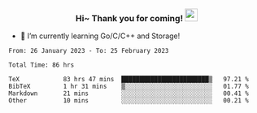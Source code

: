 <h3 align="center">
    Hi~ Thank you for coming!
    <img src="https://media.giphy.com/media/hvRJCLFzcasrR4ia7z/giphy.gif" width="25px">
</h3>

<!--
**pineapple-man/pineapple-man** is a ✨ _special_ ✨ repository because its `README.md` (this file) appears on your GitHub profile.

Here are some ideas to get you started:
- 🔭 I’m currently working on ...
- 🤔 I’m looking for help with ...
- 💬 Ask me about ...
- 📫 How to reach me: ...
- 😄 Pronouns: ...
- ⚡ Fun fact: 
- 👯 I’m looking to collaborate on kubernetes
-->
- 🌱 I’m currently learning Go/C/C++ and Storage!

<!--START_SECTION:waka-->

```text
From: 26 January 2023 - To: 25 February 2023

Total Time: 86 hrs

TeX            83 hrs 47 mins  ████████████████████████▒   97.21 %
BibTeX         1 hr 31 mins    ▒░░░░░░░░░░░░░░░░░░░░░░░░   01.77 %
Markdown       21 mins         ░░░░░░░░░░░░░░░░░░░░░░░░░   00.41 %
Other          10 mins         ░░░░░░░░░░░░░░░░░░░░░░░░░   00.21 %
```

<!--END_SECTION:waka-->
